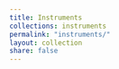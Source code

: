 ```yaml
---
title: Instruments
collections: instruments
permalink: "instruments/"
layout: collection
share: false
---
```

